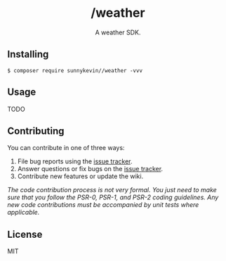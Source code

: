 <h1 align="center"> /weather </h1>

<p align="center"> A weather SDK.</p>


## Installing

```shell
$ composer require sunnykevin//weather -vvv
```

## Usage

TODO

## Contributing

You can contribute in one of three ways:

1. File bug reports using the [issue tracker](https://github.com/sunnykevin//weather/issues).
2. Answer questions or fix bugs on the [issue tracker](https://github.com/sunnykevin//weather/issues).
3. Contribute new features or update the wiki.

_The code contribution process is not very formal. You just need to make sure that you follow the PSR-0, PSR-1, and PSR-2 coding guidelines. Any new code contributions must be accompanied by unit tests where applicable._

## License

MIT